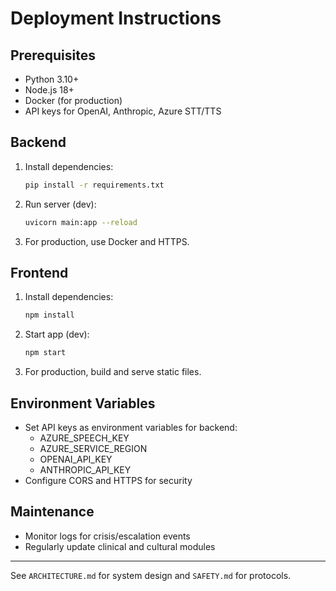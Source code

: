 # Deployment Instructions

## Prerequisites

- Python 3.10+
- Node.js 18+
- Docker (for production)
- API keys for OpenAI, Anthropic, Azure STT/TTS

## Backend

1. Install dependencies:
   ```sh
   pip install -r requirements.txt
   ```
2. Run server (dev):
   ```sh
   uvicorn main:app --reload
   ```
3. For production, use Docker and HTTPS.

## Frontend

1. Install dependencies:
   ```sh
   npm install
   ```
2. Start app (dev):
   ```sh
   npm start
   ```
3. For production, build and serve static files.

## Environment Variables

- Set API keys as environment variables for backend:
  - AZURE_SPEECH_KEY
  - AZURE_SERVICE_REGION
  - OPENAI_API_KEY
  - ANTHROPIC_API_KEY
- Configure CORS and HTTPS for security

## Maintenance

- Monitor logs for crisis/escalation events
- Regularly update clinical and cultural modules

---

See `ARCHITECTURE.md` for system design and `SAFETY.md` for protocols.

